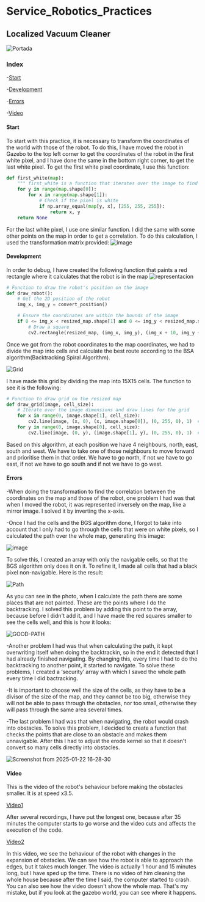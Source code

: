 # Service_Robotics_Practices
## Localized Vacuum Cleaner

![Portada](https://github.com/user-attachments/assets/48d01426-4d08-47a6-8321-2a3bc9dcf54e)

### Index

-[Start](#start)

-[Development](#development)

-[Errors](#errors)

-[Video](#video)

#### Start

To start with this practice, it is necessary to transform the coordinates of the world with those of the robot.
To do this, I have moved the robot in Gazebo to the top left corner to get the coordinates of the robot in the first white pixel, and I have done the same in the bottom right corner, to get the last white pixel.
To get the first white pixel coordinate, I use this function:
```python
def first_white(map):
    """ first_white is a function that iterates over the image to find the first white pixel (255, 255, 255). """
    for y in range(map.shape[0]):
        for x in range(map.shape[1]):
            # Check if the pixel is white
            if np.array_equal(map[y, x], [255, 255, 255]):
                return x, y
    return None
```
For the last white pixel, I use one similar function.
I did the same with some other points on the map in order to get a correlation. To do this calculation, I used the transformation matrix provided:
![image](https://github.com/user-attachments/assets/71623fa5-b5c0-4308-824c-194167d08119)


#### Development

In order to debug, I have created the following function that paints a red rectangle where it calculates that the robot is in the map
![representacion](https://github.com/user-attachments/assets/1e9a31ee-1967-4f17-8917-7043a1d3a387)

```python
# Function to draw the robot's position on the image
def draw_robot():
    # Get the 2D position of the robot
    img_x, img_y = convert_position()

    # Ensure the coordinates are within the bounds of the image
    if 0 <= img_x < resized_map.shape[1] and 0 <= img_y < resized_map.shape[0]:
        # Draw a square
        cv2.rectangle(resized_map, (img_x, img_y), (img_x + 10, img_y + 10), 128, -1)
```

Once we got from the robot coordinates to the map coordinates, we had to divide the map into cells and calculate the best route according to the BSA algorithm(Backtracking Spiral Algorithm).

![Grid](https://github.com/user-attachments/assets/d0b851bb-dcbb-41b1-abcb-e5d2a829178d)

I have made this grid by dividing the map into 15X15 cells. The function to see it is the following:
```python
# Function to draw grid on the resized map
def draw_grid(image, cell_size):
    # Iterate over the image dimensions and draw lines for the grid
    for x in range(0, image.shape[1], cell_size):
        cv2.line(image, (x, 0), (x, image.shape[0]), (0, 255, 0), 1)  # Vertical green lines
    for y in range(0, image.shape[0], cell_size):
        cv2.line(image, (0, y), (image.shape[1], y), (0, 255, 0), 1)  # Horizontal green lines
```

Based on this algorithm, at each position we have 4 neighbours, north, east, south and west. We have to take one of those neighbours to move forward and prioritise them in that order. We have to go north, if not we have to go east, if not we have to go south and if not we have to go west. 


#### Errors

-When doing the transformation to find the correlation between the coordinates on the map and those of the robot, one problem I had was that when I moved the robot, it was represented inversely on the map, like a mirror image. I solved it by inverting the x-axis.


-Once I had the cells and the BGS algorithm done, I forgot to take into account that I only had to go through the cells that were on white pixels, so I calculated the path over the whole map, generating this image:

![image](https://github.com/user-attachments/assets/198e25a9-15cd-4473-b2f1-256a09be7cef)

To solve this, I created an array with only the navigable cells, so that the BGS algorithm only does it on it. To refine it, I made all cells that had a black pixel non-navigable. Here is the result:

![Path](https://github.com/user-attachments/assets/670c01f9-24ad-4aca-8680-0b07bcfd7148)

As you can see in the photo, when I calculate the path there are some places that are not painted. These are the points where I do the backtracking. I solved this problem by adding this point to the array, because before I didn't add it, and I have made the red squares smaller to see the cells well, and this is how it looks:

![GOOD-PATH](https://github.com/user-attachments/assets/f28340e2-a560-49e3-9ab7-82db8ce18a67)


-Another problem I had was that when calculating the path, it kept overwriting itself when doing the backtrackin, so in the end it detected that I had already finished navigating. By changing this, every time I had to do the backtracking to another point, it started to navigate. To solve these problems, I created a ‘security’ array with which I saved the whole path every time I did bactracking.

-It is important to choose well the size of the cells, as they have to be a divisor of the size of the map, and they cannot be too big, otherwise they will not be able to pass through the obstacles, nor too small, otherwise they will pass through the same area several times.

-The last problem I had was that when navigating, the robot would crash into obstacles. To solve this problem, I decided to create a function that checks the points that are close to an obstacle and makes them unnavigable. After this I had to adjust the erode kernel so that it doesn't convert so many cells directly into obstacles.

![Screenshot from 2025-01-22 16-28-30](https://github.com/user-attachments/assets/281f6176-24d7-41e0-9795-16fe141d2a3c)


#### Video 
This is the video of the robot's behaviour before making the obstacles smaller. It is at speed x3.5.

[Video1](https://youtu.be/PlmgJyPVkKU)

After several recordings, I have put the longest one, because after 35 minutes the computer starts to go worse and the video cuts and affects the execution of the code.

[Video2](https://youtu.be/E3tyeOqsLvs)

In this video, we see the behaviour of the robot with changes in the expansion of obstacles. We can see how the robot is able to approach the edges, but it takes much longer. The video is actually 1 hour and 15 minutes long, but I have sped up the time. There is no video of him cleaning the whole house because after the time I said, the computer started to crash.
You can also see how the video doesn't show the whole map. That's my mistake, but if you look at the gazebo world, you can see where it happens.

